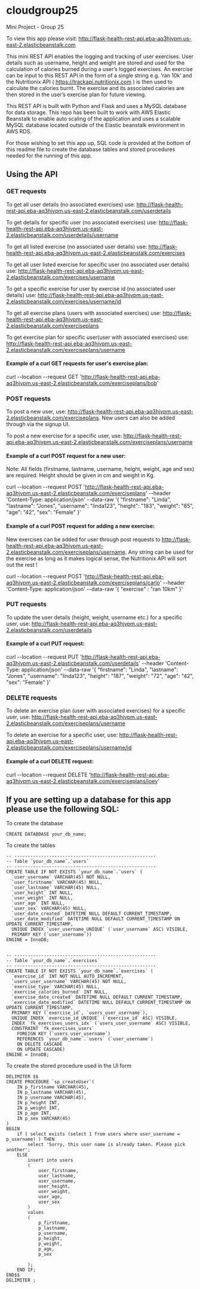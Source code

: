 # cloudgroup25
Mini Project - Group 25

To view this app please visit: http://flask-health-rest-api.eba-aq3hjvpm.us-east-2.elasticbeanstalk.com

This mini REST API enables the logging and tracking of user exercises. User details such as username, height and weight are stored and used for the calculation of calories burned during a user’s logged exercises. An exercise can be input to this REST API in the form of a single string e.g. ‘ran 10k’ and the Nutritionix API ( https://trackapi.nutritionix.com ) is then used to calculate the calories burnt. The exercise and its associated calories are then stored in the user’s exercise plan for future viewing. 

This REST API is built with Python and Flask and uses a MySQL database for data storage. This repo has been built to work with AWS Elastic Beanstalk to enable auto scaling of the application and uses a scalable MySQL database located outside of the Elastic beanstalk environment in AWS RDS.

For those wishing to set this app up, SQL code is provided at the bottom of this readme file to create the database tables and stored procedures needed for the running of this app.


## Using the API

### GET requests
To get all user details (no associated exercises) use: http://flask-health-rest-api.eba-aq3hjvpm.us-east-2.elasticbeanstalk.com/userdetails

To get details for specific user (no associated exercises) use: http://flask-health-rest-api.eba-aq3hjvpm.us-east-2.elasticbeanstalk.com/userdetails/username

To get all listed exercise (no associated user details) use: http://flask-health-rest-api.eba-aq3hjvpm.us-east-2.elasticbeanstalk.com/exercises

To get all user listed exercise for specific user (no associated user details) use: http://flask-health-rest-api.eba-aq3hjvpm.us-east-2.elasticbeanstalk.com/exercises/username

To get a specific exercise for user by exercise id (no associated user details) use: http://flask-health-rest-api.eba-aq3hjvpm.us-east-2.elasticbeanstalk.com/exercises/username/id

To get all exercise plans (users with associated exercises) use: http://flask-health-rest-api.eba-aq3hjvpm.us-east-2.elasticbeanstalk.com/exerciseplans

To get exercise plan for specific user(user with associated exercises) use: http://flask-health-rest-api.eba-aq3hjvpm.us-east-2.elasticbeanstalk.com/exerciseplans/username

#### Example of a curl GET requests for user's exercise plan:
curl --location --request GET 'http://flask-health-rest-api.eba-aq3hjvpm.us-east-2.elasticbeanstalk.com/exerciseplans/bob'

### POST requests
To post a new user, use: http://flask-health-rest-api.eba-aq3hjvpm.us-east-2.elasticbeanstalk.com/exerciseplans. New users can also be added through via the signup UI.

To post a new exercise for a specific user, use: http://flask-health-rest-api.eba-aq3hjvpm.us-east-2.elasticbeanstalk.com/exerciseplans/username

#### Example of a curl POST request for a new user:
Note: All fields (firstname, lastname, username, height, weight, age and sex) are required. Height should be given in cm and weight in Kg.

curl --location --request POST 'http://flask-health-rest-api.eba-aq3hjvpm.us-east-2.elasticbeanstalk.com/exerciseplans' --header 'Content-Type: application/json' --data-raw '{ "firstname": "Linda", "lastname": "Jones", "username": "linda123", "height": "183", "weight": "65", "age": "42", "sex": "Female" }'

#### Example of a curl POST request for adding a new exercise:
New exercises can be added for user through post requests to http://flask-health-rest-api.eba-aq3hjvpm.us-east-2.elasticbeanstalk.com/exerciseplans/username. Any string can be used for the exercise as long as it makes logical sense, the Nutritionix API will sort out the rest !

curl --location --request POST 'http://flask-health-rest-api.eba-aq3hjvpm.us-east-2.elasticbeanstalk.com/exerciseplans/carlo' --header 'Content-Type: application/json' --data-raw '{ "exercise" : "ran 10km" }'

### PUT requests
To update the user details (height, weight, username etc.) for a specific user, use: http://flask-health-rest-api.eba-aq3hjvpm.us-east-2.elasticbeanstalk.com/userdetails

#### Example of a curl PUT request:
curl --location --request PUT 'http://flask-health-rest-api.eba-aq3hjvpm.us-east-2.elasticbeanstalk.com/userdetails' --header 'Content-Type: application/json' --data-raw '{ "firstname": "Linda", "lastname": "Jones", "username": "linda123", "height": "187", "weight": "72", "age": "42", "sex": "Female" }'

### DELETE requests
To delete an exercise plan (user with associated exercises) for a specific user, use: http://flask-health-rest-api.eba-aq3hjvpm.us-east-2.elasticbeanstalk.com/exerciseplans/username

To delete an exercise for a specific user, use: http://flask-health-rest-api.eba-aq3hjvpm.us-east-2.elasticbeanstalk.com/exerciseplans/username/id

#### Example of a curl DELETE request:
curl --location --request DELETE 'http://flask-health-rest-api.eba-aq3hjvpm.us-east-2.elasticbeanstalk.com/exerciseplans/joey'

## If you are setting up a database for this app please use the following SQL:

To create the database
```
CREATE DATABDASE your_db_name;
```
To create the tables
```
-- -----------------------------------------------------
-- Table `your_db_name`.`users`
-- -----------------------------------------------------
CREATE TABLE IF NOT EXISTS `your_db_name`.`users` (
  `user_username` VARCHAR(45) NOT NULL,
  `user_firstname` VARCHAR(45) NULL,
  `user_lastname` VARCHAR(45) NULL,
  `user_height` INT NULL,
  `user_weight` INT NULL,
  `user_age` INT NULL,
  `user_sex` VARCHAR(45) NULL,
  `user_date_created` DATETIME NULL DEFAULT CURRENT_TIMESTAMP,
  `user_date_modified` DATETIME NULL DEFAULT CURRENT_TIMESTAMP ON UPDATE CURRENT_TIMESTAMP,
  UNIQUE INDEX `user_username_UNIQUE` (`user_username` ASC) VISIBLE,
  PRIMARY KEY (`user_username`))
ENGINE = InnoDB;


-- -----------------------------------------------------
-- Table `your_db_name`.`exercises`
-- -----------------------------------------------------
CREATE TABLE IF NOT EXISTS `your_db_name`.`exercises` (
  `exercise_id` INT NOT NULL AUTO_INCREMENT,
  `users_user_username` VARCHAR(45) NOT NULL,
  `exercise_type` VARCHAR(45) NULL,
  `exercise_calories_burned` INT NULL,
  `exercise_date_created` DATETIME NULL DEFAULT CURRENT_TIMESTAMP,
  `exercise_date_modified` DATETIME NULL DEFAULT CURRENT_TIMESTAMP ON UPDATE CURRENT_TIMESTAMP,
  PRIMARY KEY (`exercise_id`, `users_user_username`),
  UNIQUE INDEX `exercise_id_UNIQUE` (`exercise_id` ASC) VISIBLE,
  INDEX `fk_exercises_users_idx` (`users_user_username` ASC) VISIBLE,
  CONSTRAINT `fk_exercises_users`
    FOREIGN KEY (`users_user_username`)
    REFERENCES `your_db_name`.`users` (`user_username`)
    ON DELETE CASCADE
    ON UPDATE CASCADE)
ENGINE = InnoDB;
```
To create the stored procedure used in the UI form
```
DELIMITER $$
CREATE PROCEDURE `sp_createUser`(
    IN p_firstname VARCHAR(45),
    IN p_lastname VARCHAR(45),
    IN p_username VARCHAR(45),
    IN p_height INT,
    IN p_weight INT,
    IN p_age INT,
    IN p_sex VARCHAR(45)
)
BEGIN
    if ( select exists (select 1 from users where user_username = p_username) ) THEN
        select 'Sorry, this user name is already taken. Please pick another';
    ELSE
        insert into users
        (
            user_firstname,
            user_lastname,
            user_username,
            user_height,
            user_weight,
            user_age,
            user_sex
        )
        values
        (
            p_firstname,
            p_lastname,
            p_username,
            p_height,
            p_weight,
            p_age,
            p_sex

        );
    END IF;
END$$
DELIMITER ;
```


